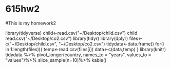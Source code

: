 # 615hw2

#This is my homework2

library(tidyverse)
child<-read.csv("~/Desktop/child.csv")
child
read.csv("~/Desktop/co2.csv")
library(tidyr)
library(dplyr)
files<-c("~/Desktop/child.csv",
         "~/Desktop/co2.csv")
tidydata<-data.frame()
for(i in 1:length(files)){
  temp<-read.csv(files[i])
  data<-c(data,temp)
}
library(knitr)
tidydata %>%
  pivot_longer(country, names_to = "years", values_to = "values")%>%
  slice_sample(n=10)%>%
  kable()
